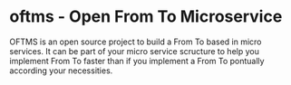 # oftms - Open From To Microservice

OFTMS is an open source project to build a From To based in micro services. It can be part of your micro service scructure to help you implement From To faster than if you implement a From To pontually according your necessities.  
